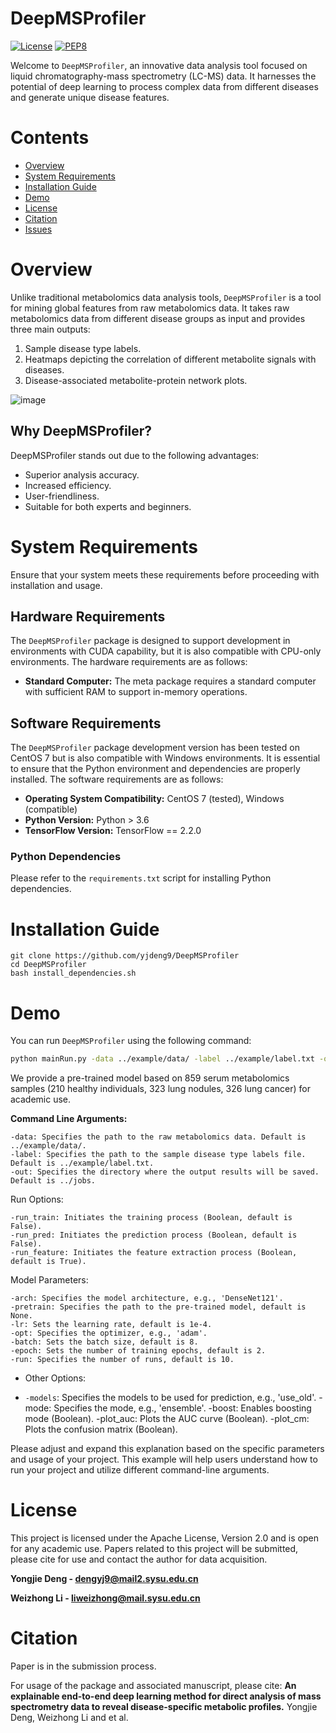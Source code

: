 
# DeepMSProfiler

[![License](https://img.shields.io/badge/License-Apache%202.0-blue.svg)](https://opensource.org/licenses/Apache-2.0)
[![PEP8](https://img.shields.io/badge/code%20style-pep8-orange.svg)](https://www.python.org/dev/peps/pep-0008/)

Welcome to ``DeepMSProfiler``, an innovative data analysis tool focused on liquid chromatography-mass spectrometry (LC-MS) data. It harnesses the potential of deep learning to process complex data from different diseases and generate unique disease features.

# Contents
- [Overview](#overview)
- [System Requirements](#system-requirements)
- [Installation Guide](#Installation-guide)
- [Demo](#Demo)
- [License](#license)
- [Citation](#Citation)
- [Issues](https://github.com/yjdeng9/DeepMSProfiler/issues)


  
# Overview

Unlike traditional metabolomics data analysis tools, ``DeepMSProfiler`` is a tool for mining global features from raw metabolomics data. It takes raw metabolomics data from different disease groups as input and provides three main outputs:
1. Sample disease type labels.
2. Heatmaps depicting the correlation of different metabolite signals with diseases.
3. Disease-associated metabolite-protein network plots.

![image](https://github.com/yjdeng9/DeepMSProfiler/assets/130525414/1ce3d2e8-60eb-40bf-afa8-ffb5dddb6b25)


## Why DeepMSProfiler?

DeepMSProfiler stands out due to the following advantages:
- Superior analysis accuracy.
- Increased efficiency.
- User-friendliness.
- Suitable for both experts and beginners.



# System Requirements

Ensure that your system meets these requirements before proceeding with installation and usage.


## Hardware Requirements

The ``DeepMSProfiler`` package is designed to support development in environments with CUDA capability, but it is also compatible with CPU-only environments. The hardware requirements are as follows:

- **Standard Computer:** The meta package requires a standard computer with sufficient RAM to support in-memory operations.


## Software Requirements

The ``DeepMSProfiler`` package development version has been tested on CentOS 7 but is also compatible with Windows environments. It is essential to ensure that the Python environment and dependencies are properly installed. The software requirements are as follows:

- **Operating System Compatibility:** CentOS 7 (tested), Windows (compatible)
- **Python Version:** Python > 3.6
- **TensorFlow Version:** TensorFlow == 2.2.0

### Python Dependencies

Please refer to the `requirements.txt` script for installing Python dependencies.



# Installation Guide

```
git clone https://github.com/yjdeng9/DeepMSProfiler
cd DeepMSProfiler
bash install_dependencies.sh
```



# Demo
   
You can run ``DeepMSProfiler`` using the following command:

```bash
python mainRun.py -data ../example/data/ -label ../example/label.txt -out ../jobs -run_train -run_pred -run_feature
```
We provide a pre-trained model based on 859 serum metabolomics samples (210 healthy individuals, 323 lung nodules, 326 lung cancer) for academic use.


**Command Line Arguments:**

    -data: Specifies the path to the raw metabolomics data. Default is ../example/data/.
    -label: Specifies the path to the sample disease type labels file. Default is ../example/label.txt.
    -out: Specifies the directory where the output results will be saved. Default is ../jobs.

Run Options:

    -run_train: Initiates the training process (Boolean, default is False).
    -run_pred: Initiates the prediction process (Boolean, default is False).
    -run_feature: Initiates the feature extraction process (Boolean, default is True).

Model Parameters:

    -arch: Specifies the model architecture, e.g., 'DenseNet121'.
    -pretrain: Specifies the path to the pre-trained model, default is None.
    -lr: Sets the learning rate, default is 1e-4.
    -opt: Specifies the optimizer, e.g., 'adam'.
    -batch: Sets the batch size, default is 8.
    -epoch: Sets the number of training epochs, default is 2.
    -run: Specifies the number of runs, default is 10.

- Other Options:

 -    `-models`: Specifies the models to be used for prediction, e.g., 'use_old'.
    -mode: Specifies the mode, e.g., 'ensemble'.
    -boost: Enables boosting mode (Boolean).
    -plot_auc: Plots the AUC curve (Boolean).
    -plot_cm: Plots the confusion matrix (Boolean).

Please adjust and expand this explanation based on the specific parameters and usage of your project. This example will help users understand how to run your project and utilize different command-line arguments.



# License

This project is licensed under the Apache License, Version 2.0 and is open for any academic use. Papers related to this project will be submitted, please cite for use and contact the author for data acquisition.

**Yongjie Deng - dengyj9@mail2.sysu.edu.cn**

**Weizhong Li - liweizhong@mail.sysu.edu.cn**



# Citation

Paper is in the submission process.

For usage of the package and associated manuscript, please cite:
    **An explainable end-to-end deep learning method for direct analysis of mass spectrometry data to reveal disease-specific metabolic profiles.** Yongjie Deng, Weizhong Li and et al.






